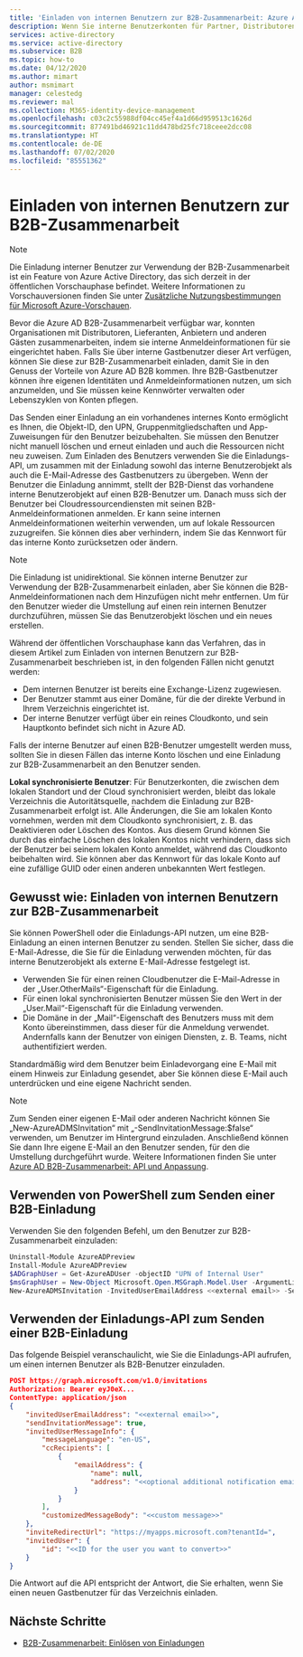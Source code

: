 ```yaml
---
title: 'Einladen von internen Benutzern zur B2B-Zusammenarbeit: Azure AD'
description: Wenn Sie interne Benutzerkonten für Partner, Distributoren, Lieferanten, Anbieter und andere Gäste verwenden, können Sie die Umstellung auf die Azure AD B2B-Zusammenarbeit durchführen, indem Sie die Gäste zur Anmeldung mit ihren eigenen externen Anmeldeinformationen einladen. Verwenden Sie entweder PowerShell oder die Einladungs-API von Microsoft Graph.
services: active-directory
ms.service: active-directory
ms.subservice: B2B
ms.topic: how-to
ms.date: 04/12/2020
ms.author: mimart
author: msmimart
manager: celestedg
ms.reviewer: mal
ms.collection: M365-identity-device-management
ms.openlocfilehash: c03c2c55988df04cc45ef4a1d66d959513c1626d
ms.sourcegitcommit: 877491bd46921c11dd478bd25fc718ceee2dcc08
ms.translationtype: HT
ms.contentlocale: de-DE
ms.lasthandoff: 07/02/2020
ms.locfileid: "85551362"
---
```

# <a name="invite-internal-users-to-b2b-collaboration"></a>Einladen von internen Benutzern zur B2B-Zusammenarbeit

> [!NOTE]
> Die Einladung interner Benutzer zur Verwendung der B2B-Zusammenarbeit ist ein Feature von Azure Active Directory, das sich derzeit in der öffentlichen Vorschauphase befindet. Weitere Informationen zu Vorschauversionen finden Sie unter [Zusätzliche Nutzungsbestimmungen für Microsoft Azure-Vorschauen](https://azure.microsoft.com/support/legal/preview-supplemental-terms/).

Bevor die Azure AD B2B-Zusammenarbeit verfügbar war, konnten Organisationen mit Distributoren, Lieferanten, Anbietern und anderen Gästen zusammenarbeiten, indem sie interne Anmeldeinformationen für sie eingerichtet haben. Falls Sie über interne Gastbenutzer dieser Art verfügen, können Sie diese zur B2B-Zusammenarbeit einladen, damit Sie in den Genuss der Vorteile von Azure AD B2B kommen. Ihre B2B-Gastbenutzer können ihre eigenen Identitäten und Anmeldeinformationen nutzen, um sich anzumelden, und Sie müssen keine Kennwörter verwalten oder Lebenszyklen von Konten pflegen.

Das Senden einer Einladung an ein vorhandenes internes Konto ermöglicht es Ihnen, die Objekt-ID, den UPN, Gruppenmitgliedschaften und App-Zuweisungen für den Benutzer beizubehalten. Sie müssen den Benutzer nicht manuell löschen und erneut einladen und auch die Ressourcen nicht neu zuweisen. Zum Einladen des Benutzers verwenden Sie die Einladungs-API, um zusammen mit der Einladung sowohl das interne Benutzerobjekt als auch die E-Mail-Adresse des Gastbenutzers zu übergeben. Wenn der Benutzer die Einladung annimmt, stellt der B2B-Dienst das vorhandene interne Benutzerobjekt auf einen B2B-Benutzer um. Danach muss sich der Benutzer bei Cloudressourcendiensten mit seinen B2B-Anmeldeinformationen anmelden. Er kann seine internen Anmeldeinformationen weiterhin verwenden, um auf lokale Ressourcen zuzugreifen. Sie können dies aber verhindern, indem Sie das Kennwort für das interne Konto zurücksetzen oder ändern.

> [!NOTE]
> Die Einladung ist unidirektional. Sie können interne Benutzer zur Verwendung der B2B-Zusammenarbeit einladen, aber Sie können die B2B-Anmeldeinformationen nach dem Hinzufügen nicht mehr entfernen. Um für den Benutzer wieder die Umstellung auf einen rein internen Benutzer durchzuführen, müssen Sie das Benutzerobjekt löschen und ein neues erstellen.

Während der öffentlichen Vorschauphase kann das Verfahren, das in diesem Artikel zum Einladen von internen Benutzern zur B2B-Zusammenarbeit beschrieben ist, in den folgenden Fällen nicht genutzt werden:

- Dem internen Benutzer ist bereits eine Exchange-Lizenz zugewiesen.
- Der Benutzer stammt aus einer Domäne, für die der direkte Verbund in Ihrem Verzeichnis eingerichtet ist.
- Der interne Benutzer verfügt über ein reines Cloudkonto, und sein Hauptkonto befindet sich nicht in Azure AD.

Falls der interne Benutzer auf einen B2B-Benutzer umgestellt werden muss, sollten Sie in diesen Fällen das interne Konto löschen und eine Einladung zur B2B-Zusammenarbeit an den Benutzer senden.

**Lokal synchronisierte Benutzer**: Für Benutzerkonten, die zwischen dem lokalen Standort und der Cloud synchronisiert werden, bleibt das lokale Verzeichnis die Autoritätsquelle, nachdem die Einladung zur B2B-Zusammenarbeit erfolgt ist. Alle Änderungen, die Sie am lokalen Konto vornehmen, werden mit dem Cloudkonto synchronisiert, z. B. das Deaktivieren oder Löschen des Kontos. Aus diesem Grund können Sie durch das einfache Löschen des lokalen Kontos nicht verhindern, dass sich der Benutzer bei seinem lokalen Konto anmeldet, während das Cloudkonto beibehalten wird. Sie können aber das Kennwort für das lokale Konto auf eine zufällige GUID oder einen anderen unbekannten Wert festlegen.

## <a name="how-to-invite-internal-users-to-b2b-collaboration"></a>Gewusst wie: Einladen von internen Benutzern zur B2B-Zusammenarbeit

Sie können PowerShell oder die Einladungs-API nutzen, um eine B2B-Einladung an einen internen Benutzer zu senden. Stellen Sie sicher, dass die E-Mail-Adresse, die Sie für die Einladung verwenden möchten, für das interne Benutzerobjekt als externe E-Mail-Adresse festgelegt ist.

- Verwenden Sie für einen reinen Cloudbenutzer die E-Mail-Adresse in der „User.OtherMails“-Eigenschaft für die Einladung.
- Für einen lokal synchronisierten Benutzer müssen Sie den Wert in der „User.Mail“-Eigenschaft für die Einladung verwenden.
- Die Domäne in der „Mail“-Eigenschaft des Benutzers muss mit dem Konto übereinstimmen, dass dieser für die Anmeldung verwendet. Andernfalls kann der Benutzer von einigen Diensten, z. B. Teams, nicht authentifiziert werden.

Standardmäßig wird dem Benutzer beim Einladevorgang eine E-Mail mit einem Hinweis zur Einladung gesendet, aber Sie können diese E-Mail auch unterdrücken und eine eigene Nachricht senden.

> [!NOTE]
> Zum Senden einer eigenen E-Mail oder anderen Nachricht können Sie „New-AzureADMSInvitation“ mit „-SendInvitationMessage:$false“ verwenden, um Benutzer im Hintergrund einzuladen. Anschließend können Sie dann Ihre eigene E-Mail an den Benutzer senden, für den die Umstellung durchgeführt wurde. Weitere Informationen finden Sie unter [Azure AD B2B-Zusammenarbeit: API und Anpassung](customize-invitation-api.md).

## <a name="use-powershell-to-send-a-b2b-invitation"></a>Verwenden von PowerShell zum Senden einer B2B-Einladung

Verwenden Sie den folgenden Befehl, um den Benutzer zur B2B-Zusammenarbeit einzuladen:

```powershell
Uninstall-Module AzureADPreview
Install-Module AzureADPreview
$ADGraphUser = Get-AzureADUser -objectID "UPN of Internal User"
$msGraphUser = New-Object Microsoft.Open.MSGraph.Model.User -ArgumentList $ADGraphUser.ObjectId
New-AzureADMSInvitation -InvitedUserEmailAddress <<external email>> -SendInvitationMessage $True -InviteRedirectUrl "http://myapps.microsoft.com" -InvitedUser $msGraphUser
```

## <a name="use-the-invitation-api-to-send-a-b2b-invitation"></a>Verwenden der Einladungs-API zum Senden einer B2B-Einladung

Das folgende Beispiel veranschaulicht, wie Sie die Einladungs-API aufrufen, um einen internen Benutzer als B2B-Benutzer einzuladen.

```json
POST https://graph.microsoft.com/v1.0/invitations
Authorization: Bearer eyJ0eX...
ContentType: application/json
{
    "invitedUserEmailAddress": "<<external email>>",
    "sendInvitationMessage": true,
    "invitedUserMessageInfo": {
        "messageLanguage": "en-US",
        "ccRecipients": [
            {
                "emailAddress": {
                    "name": null,
                    "address": "<<optional additional notification email>>"
                }
            }
        ],
        "customizedMessageBody": "<<custom message>>"
    },
    "inviteRedirectUrl": "https://myapps.microsoft.com?tenantId=",
    "invitedUser": {
        "id": "<<ID for the user you want to convert>>"
    }
}
```

Die Antwort auf die API entspricht der Antwort, die Sie erhalten, wenn Sie einen neuen Gastbenutzer für das Verzeichnis einladen.

## <a name="next-steps"></a>Nächste Schritte

- [B2B-Zusammenarbeit: Einlösen von Einladungen](redemption-experience.md)
